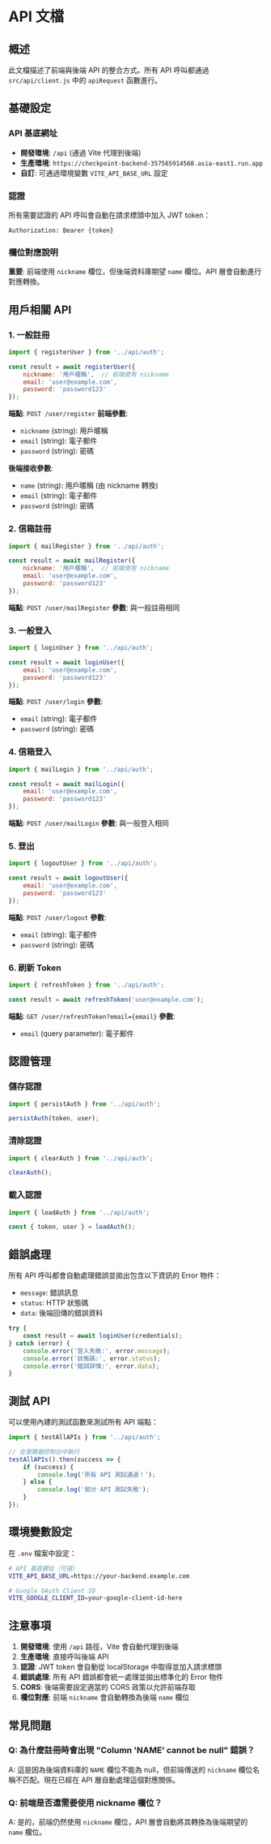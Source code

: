 # API 文檔

## 概述
此文檔描述了前端與後端 API 的整合方式。所有 API 呼叫都通過 `src/api/client.js` 中的 `apiRequest` 函數進行。

## 基礎設定

### API 基底網址
- **開發環境**: `/api` (通過 Vite 代理到後端)
- **生產環境**: `https://checkpoint-backend-357565914560.asia-east1.run.app`
- **自訂**: 可通過環境變數 `VITE_API_BASE_URL` 設定

### 認證
所有需要認證的 API 呼叫會自動在請求標頭中加入 JWT token：
```
Authorization: Bearer {token}
```

### 欄位對應說明
**重要**: 前端使用 `nickname` 欄位，但後端資料庫期望 `name` 欄位。API 層會自動進行對應轉換。

## 用戶相關 API

### 1. 一般註冊
```javascript
import { registerUser } from '../api/auth';

const result = await registerUser({
    nickname: '用戶暱稱',  // 前端使用 nickname
    email: 'user@example.com',
    password: 'password123'
});
```

**端點**: `POST /user/register`
**前端參數**:
- `nickname` (string): 用戶暱稱
- `email` (string): 電子郵件
- `password` (string): 密碼

**後端接收參數**:
- `name` (string): 用戶暱稱 (由 nickname 轉換)
- `email` (string): 電子郵件
- `password` (string): 密碼

### 2. 信箱註冊
```javascript
import { mailRegister } from '../api/auth';

const result = await mailRegister({
    nickname: '用戶暱稱',  // 前端使用 nickname
    email: 'user@example.com',
    password: 'password123'
});
```

**端點**: `POST /user/mailRegister`
**參數**: 與一般註冊相同

### 3. 一般登入
```javascript
import { loginUser } from '../api/auth';

const result = await loginUser({
    email: 'user@example.com',
    password: 'password123'
});
```

**端點**: `POST /user/login`
**參數**:
- `email` (string): 電子郵件
- `password` (string): 密碼

### 4. 信箱登入
```javascript
import { mailLogin } from '../api/auth';

const result = await mailLogin({
    email: 'user@example.com',
    password: 'password123'
});
```

**端點**: `POST /user/mailLogin`
**參數**: 與一般登入相同

### 5. 登出
```javascript
import { logoutUser } from '../api/auth';

const result = await logoutUser({
    email: 'user@example.com',
    password: 'password123'
});
```

**端點**: `POST /user/logout`
**參數**:
- `email` (string): 電子郵件
- `password` (string): 密碼

### 6. 刷新 Token
```javascript
import { refreshToken } from '../api/auth';

const result = await refreshToken('user@example.com');
```

**端點**: `GET /user/refreshToken?email={email}`
**參數**:
- `email` (query parameter): 電子郵件

## 認證管理

### 儲存認證
```javascript
import { persistAuth } from '../api/auth';

persistAuth(token, user);
```

### 清除認證
```javascript
import { clearAuth } from '../api/auth';

clearAuth();
```

### 載入認證
```javascript
import { loadAuth } from '../api/auth';

const { token, user } = loadAuth();
```

## 錯誤處理

所有 API 呼叫都會自動處理錯誤並拋出包含以下資訊的 Error 物件：
- `message`: 錯誤訊息
- `status`: HTTP 狀態碼
- `data`: 後端回傳的錯誤資料

```javascript
try {
    const result = await loginUser(credentials);
} catch (error) {
    console.error('登入失敗:', error.message);
    console.error('狀態碼:', error.status);
    console.error('錯誤詳情:', error.data);
}
```

## 測試 API

可以使用內建的測試函數來測試所有 API 端點：

```javascript
import { testAllAPIs } from '../api/auth';

// 在瀏覽器控制台中執行
testAllAPIs().then(success => {
    if (success) {
        console.log('所有 API 測試通過！');
    } else {
        console.log('部分 API 測試失敗');
    }
});
```

## 環境變數設定

在 `.env` 檔案中設定：

```bash
# API 基底網址（可選）
VITE_API_BASE_URL=https://your-backend.example.com

# Google OAuth Client ID
VITE_GOOGLE_CLIENT_ID=your-google-client-id-here
```

## 注意事項

1. **開發環境**: 使用 `/api` 路徑，Vite 會自動代理到後端
2. **生產環境**: 直接呼叫後端 API
3. **認證**: JWT token 會自動從 localStorage 中取得並加入請求標頭
4. **錯誤處理**: 所有 API 錯誤都會統一處理並拋出標準化的 Error 物件
5. **CORS**: 後端需要設定適當的 CORS 政策以允許前端存取
6. **欄位對應**: 前端 `nickname` 會自動轉換為後端 `name` 欄位

## 常見問題

### Q: 為什麼註冊時會出現 "Column 'NAME' cannot be null" 錯誤？
A: 這是因為後端資料庫的 `NAME` 欄位不能為 null，但前端傳送的 `nickname` 欄位名稱不匹配。現在已經在 API 層自動處理這個對應關係。

### Q: 前端是否還需要使用 nickname 欄位？
A: 是的，前端仍然使用 `nickname` 欄位，API 層會自動將其轉換為後端期望的 `name` 欄位。

